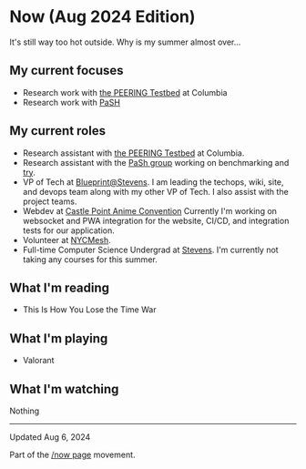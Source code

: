 # Now (Aug 2024 Edition)

It's still way too hot outside.
Why is my summer almost over...

## My current focuses

* Research work with [the PEERING Testbed](https://peering.ee.columbia.edu/) at
  Columbia
* Research work with [PaSH](https://binpa.sh/)

## My current roles

* Research assistant with [the PEERING
  Testbed](https://peering.ee.columbia.edu/) at Columbia.
* Research assistant with the [PaSh group](https://binpa.sh/) working on
  benchmarking and [try](https://github.com/binpash/try).
* VP of Tech at [Blueprint@Stevens](https://sitblueprint.com/). I am leading the
  techops, wiki, site, and devops team along with my other VP of Tech. I also
  assist with the project teams.
* Webdev at [Castle Point Anime Convention](https://www.castlepointanime.com)
  Currently I'm working on websocket and PWA integration for the website, CI/CD,
  and integration tests for our application.
* Volunteer at [NYCMesh](https://www.nycmesh.net/).
* Full-time Computer Science Undergrad at
  [Stevens](https://www.stevens.edu/school-engineering-science/departments/computer-science).
  I'm currently not taking any courses for this summer.

## What I'm reading

* This Is How You Lose the Time War

## What I'm playing

* Valorant

## What I'm watching

Nothing

---

Updated Aug 6, 2024

Part of the [/now page](https://nownownow.com/about) movement.
